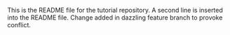 This is the README file for the tutorial repository.
A second line is inserted into the README file.
Change added in dazzling feature branch to provoke conflict.

